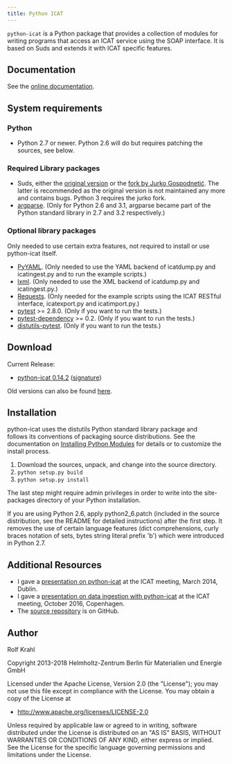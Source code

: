 ```yaml
---
title: Python ICAT
---
```


`python-icat` is a Python package that provides a collection of modules
for writing programs that access an ICAT service using the SOAP
interface. It is based on Suds and extends it with ICAT specific
features.

## Documentation

See the [online documentation](https://python-icat.readthedocs.io/).

## System requirements

### Python

- Python 2.7 or newer. Python 2.6 will do but requires patching the
  sources, see below.

### Required Library packages

- Suds, either the [original version](https://fedorahosted.org/suds/)
  or the [fork by Jurko Gospodnetić](https://bitbucket.org/jurko/suds/). The latter is
  recommended as the original version is not maintained any more and
  contains bugs. Python 3 requires the jurko fork.
- [argparse](https://pypi.python.org/pypi/argparse/). (Only for Python
  2.6 and 3.1, argparse became part of the Python standard library in
  2.7 and 3.2 respectively.)

### Optional library packages

Only needed to use certain extra features, not required to install or
use python-icat itself.

- [PyYAML](http://pyyaml.org/wiki/PyYAML). (Only needed to use the
  YAML backend of icatdump.py and icatingest.py and to run the example
  scripts.)
- [lxml](http://lxml.de/). (Only needed to use the XML backend of
  icatdump.py and icatingest.py.)
- [Requests](http://python-requests.org/). (Only needed for the
  example scripts using the ICAT RESTful interface, icatexport.py and
  icatimport.py.)
- [pytest](http://pytest.org/) \>= 2.8.0. (Only if you want to run the
  tests.)
- [pytest-dependency](https://pypi.python.org/pypi/pytest-dependency/) \>=
  0.2. (Only if you want to run the tests.)
- [distutils-pytest](https://pypi.python.org/pypi/distutils-pytest/).
  (Only if you want to run the tests.)

## Download

Current Release:

- [python-icat 0.14.2](https://icatproject.org/misc/python-icat/download/python-icat-0.14.2.tar.gz)
  ([signature](https://icatproject.org/misc/python-icat/download/python-icat-0.14.2.tar.gz.asc))

Old versions can also be found [here](https://icatproject.org/misc/python-icat/download/).

## Installation

python-icat uses the distutils Python standard library package and\
follows its conventions of packaging source distributions. See the
documentation on [Installing Python Modules](http://docs.python.org/2.7/install/) for details or to
customize the install process.

1.  Download the sources, unpack, and change into the source directory.
2.  `python setup.py build`
3.  `python setup.py install`

The last step might require admin privileges in order to write into the
site-packages directory of your Python installation.

If you are using Python 2.6, apply python2_6.patch (included in the
source distribution, see the README for detailed instructions) after the
first step. It removes the use of certain language features (dict
comprehensions, curly braces notation of sets, bytes string literal
prefix 'b') which were introduced in Python 2.7.

## Additional Resources

- I gave a [presentation on python-icat](/pdf/user-documentation/RolfKrahl_python-icat_Dublin_2014.pdf)
  at the ICAT meeting, March 2014, Dublin.
- I gave a [presentation on data ingestion with python-icat](/pdf/user-documentation/ingestion-python-icat.pdf)
  at the ICAT meeting, October 2016, Copenhagen.
- The [source repository](https://github.com/icatproject/python-icat)
  is on GitHub.

## Author

Rolf Krahl

Copyright 2013-2018 Helmholtz-Zentrum Berlin für Materialien und Energie
GmbH

Licensed under the Apache License, Version 2.0 (the "License"); you may
not use this file except in compliance with the License. You may obtain
a copy of the License at

- <http://www.apache.org/licenses/LICENSE-2.0>

Unless required by applicable law or agreed to in writing, software
distributed under the License is distributed on an "AS IS" BASIS,
WITHOUT WARRANTIES OR CONDITIONS OF ANY KIND, either express or implied.
See the License for the specific language governing permissions and
limitations under the License.
